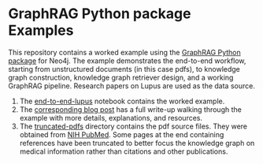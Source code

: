 # GraphRAG Python package Examples

This repository contains a worked example using the [GraphRAG Python package](https://neo4j.com/docs/neo4j-graphrag-python/current/index.html) for Neo4j. The example demonstrates the end-to-end workflow, starting from unstructured documents (in this case pdfs), to knowledge graph construction, knowledge graph retriever design, and a working GraphRAG pipeline. Research papers on Lupus are used as the data source. 

1. The [end-to-end-lupus](end-to-end-lupus.ipynb) notebook contains the worked example.
2. The [corresponding blog post](https://neo4j.com/blog/graphrag-python-package/) has a full write-up walking through the example with more details, explanations, and resources. 
3. The [truncated-pdfs](truncated-pdfs) directory contains the pdf source files.  They were obtained from [NIH PubMed](https://pubmed.ncbi.nlm.nih.gov/). Some pages at the end containing references have been truncated to better focus the knowledge graph on medical information rather than citations and other publications. 


